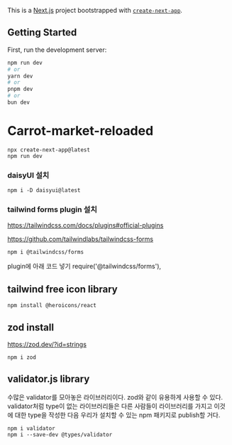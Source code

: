 This is a [Next.js](https://nextjs.org/) project bootstrapped with [`create-next-app`](https://github.com/vercel/next.js/tree/canary/packages/create-next-app).

## Getting Started

First, run the development server:

```bash
npm run dev
# or
yarn dev
# or
pnpm dev
# or
bun dev
```

# Carrot-market-reloaded
```
npx create-next-app@latest
npm run dev
```

### daisyUI 설치
```
npm i -D daisyui@latest
```

### tailwind forms plugin 설치
https://tailwindcss.com/docs/plugins#official-plugins

https://github.com/tailwindlabs/tailwindcss-forms

```
npm i @tailwindcss/forms
```

plugin에 아래 코드 넣기
require('@tailwindcss/forms'),

## tailwind free icon library
```
npm install @heroicons/react
```

## zod install
https://zod.dev/?id=strings

```
npm i zod 
```

## validator.js library
수많은 validator를 모아놓은 라이브러리이다. 
zod와 같이 유용하게 사용할 수 있다.
validator처럼 type이 없는 라이브러리들은 다른 사람들이 라이브러리를 가지고 이것에 대한 type을 작성한 다음 우리가 설치할 수 있는 npm 패키지로 publish할 거다.
```
npm i validator
npm i --save-dev @types/validator
```
